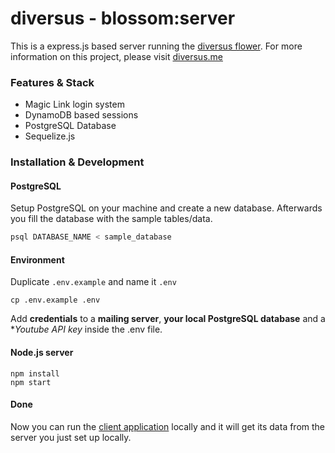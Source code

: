 # diversus - blossom:server
This is a express.js based server running the [diversus flower](https://github.com/diversus-me/blossom).
For more information on this project, please visit [diversus.me](https://www.diversus.me/)

### Features & Stack

- Magic Link login system
- DynamoDB based sessions
- PostgreSQL Database
- Sequelize.js

### Installation & Development

#### PostgreSQL
Setup PostgreSQL on your machine and create a new database. Afterwards you fill the database with the sample tables/data.

```bash
psql DATABASE_NAME < sample_database
```


#### Environment
Duplicate `.env.example` and name it `.env`
```
cp .env.example .env
```
Add **credentials** to a **mailing server**, **your local PostgreSQL database** and a **Youtube API key* inside the .env file.

#### Node.js server
```
npm install
npm start
```

#### Done

Now you can run the [client application](https://github.com/diversus-me/blossom) locally and it will get its data from the server you just set up locally.
